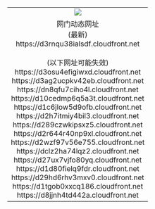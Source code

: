 ﻿<table>
  <tr></tr>
  <tr><td colspan=2 align=center><img src="https://d3rnqu38ialsdf.cloudfront.net/Up/oGate.jpg" /></td></tr>
  <tr><td colspan=2 align=center>网门动态网址<br/>(最新)
<br>https://d3rnqu38ialsdf.cloudfront.net
<br/><br/>(以下网址可能失效)
<br>https://d3osu4efigiwxd.cloudfront.net
<br>https://d3ag2ucpkv42eb.cloudfront.net
<br>https://dn8qfu7ciho4l.cloudfront.net
<br>https://d10cedmp6q5a3t.cloudfront.net
<br>https://d1c6jlow5d9ofb.cloudfront.net
<br>https://d2h7itmiy4bil3.cloudfront.net
<br>https://d289czwkipsxz5.cloudfront.net
<br>https://d2r644r40np9xl.cloudfront.net
<br>https://d2wzf97v56e755.cloudfront.net
<br>https://dclz2ha74lqz2.cloudfront.net
<br>https://d27ux7vjfo80yq.cloudfront.net
<br>https://d1d80fielq9fdr.cloudfront.net
<br>https://d29hd6rhv3mxv0.cloudfront.net
<br>https://d1tgob0xxcq186.cloudfront.net
<br>https://d8jjnh4td442a.cloudfront.net
    </td>
  </tr>
</table>
